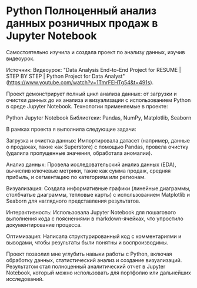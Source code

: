 # Python Полноценный анализ данных розничных продаж в Jupyter Notebook

Самостоятельно изучила и создала  проект по анализу данных, изучив видеоурок.

Источник: Видеоурок: "Data Analysis End-to-End Project for RESUME | STEP BY STEP | Python Project for Data Analyst" (https://www.youtube.com/watch?v=1TmrFEHTg54&t=491s).

Проект демонстрирует полный цикл анализа данных: от загрузки и очистки данных до их анализа и визуализации с использованием Python в среде Jupyter Notebook.
Технологии применяемые в проекте:

Python
Jupyter Notebook
Библиотеки: Pandas, NumPy, Matplotlib, Seaborn

В рамках проекта я выполнила следующие задачи:

Загрузка и очистка данных: Импортировала датасет (например, данные о продажах, такие как Superstore) с помощью Pandas, провела очистку (удалила пропущенные значения, обработала аномалии).

Анализ данных: Провела исследовательский анализ данных (EDA), вычислив ключевые метрики, такие как сумма продаж, средняя прибыль, и сегментацию по категориям или регионам.

Визуализация: Создала информативные графики (линейные диаграммы, столбчатые диаграммы, тепловые карты) с использованием Matplotlib и Seaborn для наглядного представления результатов.

Интерактивность: Использовала Jupyter Notebook для пошагового выполнения кода с пояснениями в markdown-ячейках, что упростило документирование процесса.

Оптимизация: Написала структурированный код с комментариями и выводами, чтобы результаты были понятны и воспроизводимы.

Проект позволил мне углубить навыки работы с Python, включая обработку данных, статистический анализ и создание визуализаций. Результатом стал полноценный аналитический отчет в Jupyter Notebook, который можно использовать для портфолио или дальнейших исследований.


